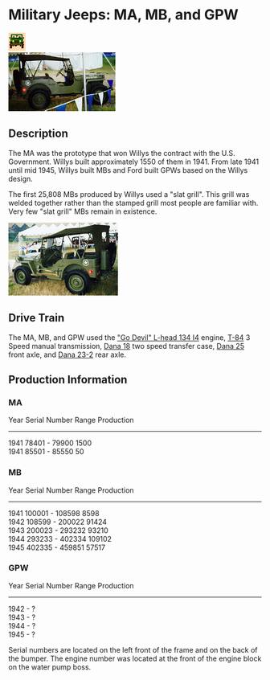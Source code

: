 # Military Jeeps: MA, MB, and GPW

![military jeeps](/images/military.gif)\
[![Willys-Overland MB front view](/images/mbf_.jpg)](/images/mbf.jpg)

## Description

The MA was the prototype that won Willys the contract with the U.S. Government. Willys built approximately 1550 of them in 1941. From late 1941 until mid 1945, Willys built MBs and Ford built GPWs based on the Willys design.

The first 25,808 MBs produced by Willys used a \"slat grill\". This grill was welded together rather than the stamped grill most people are familiar with. Very few \"slat grill\" MBs remain in existence.

[![Willys-Overland MB back view](/images/mbb_.jpg)](/images/mbb.jpg)

## Drive Train

The MA, MB, and GPW used the [\"Go Devil\" L-head 134 I4](/engine/factory/godevil134.html) engine, [T-84](trans/t84.html) 3 Speed manual transmission, [Dana 18](xfer/d18.html) two speed transfer case, [Dana 25](axle/d25.html) front axle, and [Dana 23-2](axle/s23.html) rear axle.

## Production Information

### MA

  Year   Serial Number Range   Production   
  ------ --------------------- ------------ --
  1941   78401 - 79900         1500         
  1941   85501 - 85550         50           

### MB

  Year   Serial Number Range   Production   
  ------ --------------------- ------------ --
  1941   100001 - 108598       8598         
  1942   108599 - 200022       91424        
  1943   200023 - 293232       93210        
  1944   293233 - 402334       109102       
  1945   402335 - 459851       57517        

### GPW

  Year   Serial Number Range   Production   
  ------ --------------------- ------------ --
  1942   \-                    ?            
  1943   \-                    ?            
  1944   \-                    ?            
  1945   \-                    ?            

Serial numbers are located on the left front of the frame and on the back of the bumper. The engine number was located at the front of the engine block on the water pump boss.
